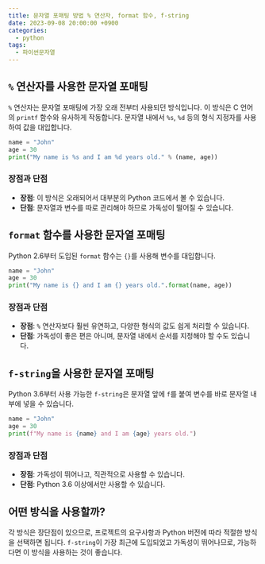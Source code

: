 ```yaml
---
title: 문자열 포매팅 방법 % 연산자, format 함수, f-string
date: 2023-09-08 20:00:00 +0900
categories:
  - python
tags:
  - 파이썬문자열
---
```


## `%` 연산자를 사용한 문자열 포매팅

`%` 연산자는 문자열 포매팅에 가장 오래 전부터 사용되던 방식입니다. 이 방식은 C 언어의 `printf` 함수와 유사하게 작동합니다. 문자열 내에서 `%s`, `%d` 등의 형식 지정자를 사용하여 값을 대입합니다.

```python
name = "John"
age = 30
print("My name is %s and I am %d years old." % (name, age))
```

### 장점과 단점
- **장점**: 이 방식은 오래되어서 대부분의 Python 코드에서 볼 수 있습니다.
- **단점**: 문자열과 변수를 따로 관리해야 하므로 가독성이 떨어질 수 있습니다.

## `format` 함수를 사용한 문자열 포매팅

Python 2.6부터 도입된 `format` 함수는 `{}`를 사용해 변수를 대입합니다.

```python
name = "John"
age = 30
print("My name is {} and I am {} years old.".format(name, age))
```

### 장점과 단점
- **장점**: `%` 연산자보다 훨씬 유연하고, 다양한 형식의 값도 쉽게 처리할 수 있습니다.
- **단점**: 가독성이 좋은 편은 아니며, 문자열 내에서 순서를 지정해야 할 수도 있습니다.

## `f-string`을 사용한 문자열 포매팅

Python 3.6부터 사용 가능한 `f-string`은 문자열 앞에 `f`를 붙여 변수를 바로 문자열 내부에 넣을 수 있습니다.

```python
name = "John"
age = 30
print(f"My name is {name} and I am {age} years old.")
```

### 장점과 단점
- **장점**: 가독성이 뛰어나고, 직관적으로 사용할 수 있습니다.
- **단점**: Python 3.6 이상에서만 사용할 수 있습니다.

## 어떤 방식을 사용할까?

각 방식은 장단점이 있으므로, 프로젝트의 요구사항과 Python 버전에 따라 적절한 방식을 선택하면 됩니다. `f-string`이 가장 최근에 도입되었고 가독성이 뛰어나므로, 가능하다면 이 방식을 사용하는 것이 좋습니다.